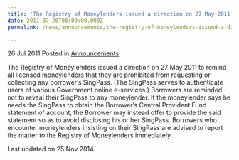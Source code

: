 ```yaml
---
title: 'The Registry of Moneylenders issued a direction on 27 May 2011'
date: 2011-07-26T00:00:00.000Z
permalink: /news/announcements/the-registry-of-moneylenders-issued-a-direction-on-27-may-2011/

---
```



26 Jul 2011 Posted in [Announcements](/news/announcements)

The Registry of Moneylenders issued a direction on 27 May 2011 to remind all licensed moneylenders that they are prohibited from requesting or collecting any borrower’s SingPass. (The SingPass serves to authenticate users of various Government online e-services.) Borrowers are reminded not to reveal their SingPass to any moneylender. If the moneylender says he needs the SingPass to obtain the Borrower’s Central Provident Fund statement of account, the Borrower may instead offer to provide the said statement so as to avoid disclosing his or her SingPass. Borrowers who encounter moneylenders insisting on their SingPass are advised to report the matter to the Registry of Moneylenders immediately. 

<p class="right-side-updated">Last updated on 25 Nov 2014</p> 
